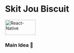 # Skit Jou Biscuit
<img src="https://ephemerecreative.ca/wp-content/uploads/2018/01/reactnative.png" alt="React-Native" width=100 height=50 />

### Main Idea :thought_balloon:
